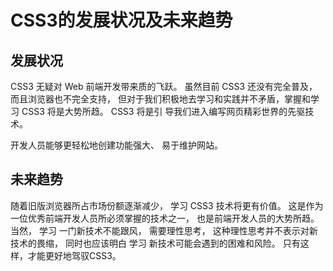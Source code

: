 # CSS3的发展状况及未来趋势

## 发展状况

CSS3 无疑对 Web 前端开发带来质的飞跃。 虽然目前 CSS3 还没有完全普及， 而且浏览器也不完全支持， 但对于我们积极地去学习和实践并不矛盾，掌握和学习 CSS3 将是大势所趋。 CSS3 将是引 导我们进入编写网页精彩世界的先驱技术。

开发人员能够更轻松地创建功能强大、 易于维护网站。

## 未来趋势

随着旧版浏览器所占市场份额逐渐减少， 学习 CSS3 技术将更有价值。 这是作为一位优秀前端开发人员所必须掌握的技术之一， 也是前端开发人员的大势所趋。当然， 学习 一门新技术不能跟风， 需要理性思考， 这种理性思考并不表示对新技术的畏缩， 同时也应该明白 学习 新技术可能会遇到的困难和风险。 只有这样，才能更好地驾驭CSS3。

